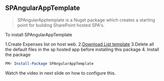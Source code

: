 SPAngularAppTemplate
--------------------

> SPAngularApptemplate is a Nuget package which creates a starting point for building SharePoint hosted SPA's.

To install SPAngularAppTemplate

1.Create Expenses list on host web.
2.[Download List template](http://1drv.ms/1xmXS6w)
3.Delete all the default files in the sp hosted app before installing this package
4. Install the package

````powershell  
PM> Install-Package SPAngularAppTemplate
````

Watch the video in next slide on how to configure this.